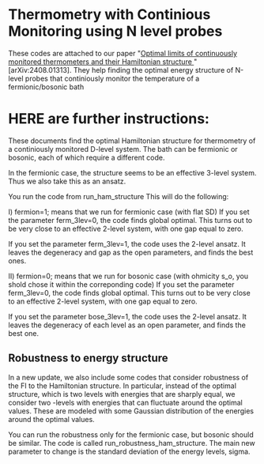 # Thermometry with Continious Monitoring using N level probes
 These codes are attached to our paper "[Optimal limits of continuously monitored thermometers and their Hamiltonian structure
](https://arxiv.org/abs/2408.01313v1)" [arXiv:2408.01313]. They help finding the optimal energy structure of N-level probes that continiously monitor the temperature of a fermionic/bosonic bath


# HERE are further instructions:


These documents find the optimal Hamiltonian structure for thermometry of a continiously monitored D-level system.
The bath can be fermionic or bosonic, each of which require a different code.

In the fermionic case, the structure seems to be an effective 3-level system. Thus we also take this as an ansatz.

You run the code from 
run_ham_structure
This will do the following:

I) fermion=1; means that we run for fermionic case (with flat SD)
If you set the parameter ferm_3lev=0, the code finds global optimal.
This turns out to be very close to an effective 2-level system, with one gap equal to zero.

If you set the parameter ferm_3lev=1, the code uses the 2-level ansatz. It leaves the degeneracy and gap
as the open parameters, and finds the best ones.





II) fermion=0; means that we run for bosonic case (with ohmicity s_o, you shold chose it within the correponding code)
If you set the parameter ferm_3lev=0, the code finds global optimal.
This turns out to be very close to an effective 2-level system, with one gap equal to zero.

If you set the parameter bose_3lev=1, the code uses the 2-level ansatz. It leaves the degeneracy
of each level as an open parameter, and finds the best one.

## Robustness to energy structure
In a new update, we also include some codes that consider robustness of the FI to the Hamiltonian structure. In particular, instead of the optimal structure, which is two levels with energies that are sharply equal, we consider two -levels with energies that can fluctuate around the optimal values. These are modeled with some Gaussian distribution of the energies around the optimal values.

You can run the robustness only for the fermionic case, but bosonic should be similar.
The code is called run_robustness_ham_structure. The main new parameter to change is the standard deviation of the energy levels, sigma. 
